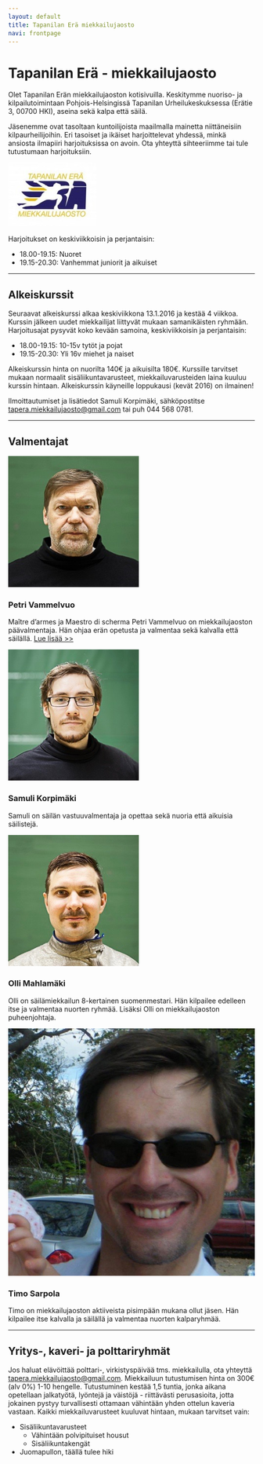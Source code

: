 ```yaml
---
layout: default
title: Tapanilan Erä miekkailujaosto
navi: frontpage
---
```


# Tapanilan Erä - miekkailujaosto

Olet Tapanilan Erän miekkailujaoston kotisivuilla. Keskitymme nuoriso- ja kilpailutoimintaan Pohjois-Helsingissä Tapanilan Urheilukeskuksessa (Erätie 3, 00700 HKI), aseina sekä kalpa että säilä.

Jäsenemme ovat tasoltaan kuntoilijoista maailmalla mainetta niittäneisiin kilpaurheilijoihin. Eri tasoiset ja ikäiset harjoittelevat yhdessä, minkä ansiosta ilmapiiri harjoituksissa on avoin. Ota yhteyttä sihteeriimme tai tule tutustumaan harjoituksiin.

<img id="logo" src="img/logo_era.jpg">

Harjoitukset on keskiviikkoisin ja perjantaisin:

* 18.00-19.15: Nuoret
* 19.15-20.30: Vanhemmat juniorit ja aikuiset


<hr>

## Alkeiskurssit

Seuraavat alkeiskurssi alkaa keskiviikkona 13.1.2016 ja kestää 4 viikkoa. Kurssin jälkeen uudet miekkailijat liittyvät mukaan samanikäisten ryhmään. Harjoitusajat pysyvät koko kevään samoina, keskiviikkoisin ja perjantaisin: 

* 18.00-19.15: 10-15v tytöt ja pojat
* 19.15-20.30: Yli 16v miehet ja naiset

Alkeiskurssin hinta on nuorilta 140€ ja aikuisilta 180€. Kurssille tarvitset mukaan normaalit sisäliikuntavarusteet, miekkailuvarusteiden laina kuuluu kurssin hintaan. Alkeiskurssin käyneille loppukausi (kevät 2016) on ilmainen!

Ilmoittautumiset ja lisätiedot Samuli Korpimäki, sähköpostitse [tapera.miekkailujaosto@gmail.com](mailto:tapera.miekkailujaosto@gmail.com) tai puh 044 568 0781.

<hr>

## Valmentajat

<div class="coach">
    <img src="img/petri.jpg">
    <h3>Petri Vammelvuo</h3>

Maître d’armes ja Maestro di scherma Petri Vammelvuo on miekkailujaoston päävalmentaja. Hän ohjaa erän opetusta ja valmentaa sekä kalvalla että säilällä.
<a href="petri/">Lue lisää >></a>
</div>

<div class="coach">
    <img src="img/samuli.jpg">
    <h3>Samuli Korpimäki</h3>

Samuli on säilän vastuuvalmentaja ja opettaa sekä nuoria että aikuisia säilistejä.

</div>

<div class="coach">
    <img src="img/olli.jpg">
    <h3>Olli Mahlamäki</h3>

Olli on säilämiekkailun 8-kertainen suomenmestari. Hän kilpailee edelleen itse ja valmentaa nuorten ryhmää. Lisäksi Olli on miekkailujaoston puheenjohtaja.

</div>


<div class="coach">
    <img src="img/timo.jpg">
    <h3>Timo Sarpola</h3>

Timo on miekkailujaoston aktiiveista pisimpään mukana ollut jäsen. Hän kilpailee itse kalvalla ja säilällä ja valmentaa nuorten kalparyhmää.
</div>

<hr>

## Yritys-, kaveri- ja polttariryhmät

Jos haluat elävöittää polttari-, virkistyspäivää tms. miekkailulla, ota yhteyttä [tapera.miekkailujaosto@gmail.com](mailto:tapera.miekkailujaosto@gmail.com). Miekkailuun tutustumisen hinta on 300€ (alv 0%) 1-10 hengelle. Tutustuminen kestää 1,5 tuntia, jonka aikana opetellaan jalkatyötä, lyöntejä ja väistöjä - riittävästi perusasioita, jotta jokainen pystyy turvallisesti ottamaan vähintään yhden ottelun kaveria vastaan. Kaikki miekkailuvarusteet kuuluvat hintaan, mukaan tarvitset vain:

- Sisäliikuntavarusteet
    + Vähintään polvipituiset housut
    + Sisäliikuntakengät
- Juomapullon, täällä tulee hiki
